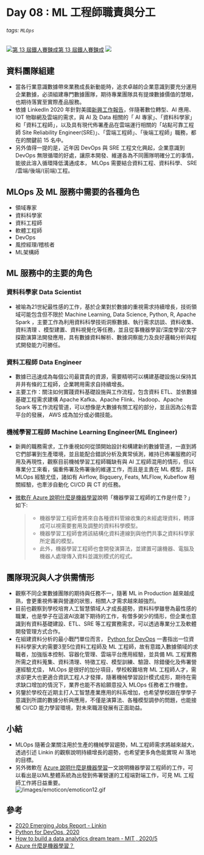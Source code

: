 # Day 08 : ML 工程師職責與分工

###### tags: `MLOps`
[![](https://d1dwq032kyr03c.cloudfront.net/images/ironman_sticker/13/ai-and-data.png?sticker "第 13 屆鐵人賽鍊成")第 13 屆鐵人賽鍊成](https://ithelp.ithome.com.tw/users/20121130/ironman/4015)
[![](https://img.shields.io/badge/iThome%E9%90%B5%E4%BA%BA%E8%B3%BD2021-%E5%A8%81%E5%88%A9%E6%96%AF-blue)](https://ithelp.ithome.com.tw/articles/10260962)

資料團隊組建
------

-   當各行業意識數據帶來業務成長新動能時，追求卓越的企業意識到要充分運用企業數據，必須組建專門數據團隊，期待專業團隊具有提煉數據價值的慧眼，也期待落實至實際產品服務。
-   依據 LinkedIn 2020 年針對美國[新興工作報告](https://business.linkedin.com/content/dam/me/business/en-us/talent-solutions/emerging-jobs-report/Emerging_Jobs_Report_U.S._FINAL.pdf)，伴隨著數位轉型、AI 應用、IOT 物聯網及雲端的需求，與 AI 及 Data 相關的「 AI 專家」、「資料科學家」和「資料工程師」，以及具有現代佈署產品在雲端運行相關的「站點可靠工程師 Site Reliability Engineer(SRE)」、「雲端工程師」、「後端工程師」職務，都在的關鍵前 15 名中。
-   另外值得一提的是，近年因 DevOps 與 SRE 工程文化興起，企業意識到 DevOps 無限循環的好處，讓原本開發、維運各為不同團隊明確分工的事情，能彼此溶入循環降低溝通成本， MLOps 需要結合資料工程、資料科學、 SRE /雲端/後端/(前端)工程。

MLOps 及 ML 服務中需要的各種角色
---------------------

-   領域專家
-   資料科學家
-   資料工程師
-   軟體工程師
-   DevOps
-   風控經理/稽核者
-   ML架構師

ML 服務中的主要的角色
------------

### 資料科學家 Data Scientist

-   被喻為21世紀最性感的工作，基於企業對於數據的重視需求持續增長，技術領域可能包含但不限於 Machine Learning, Data Science, Python, R, Apache Spark ，主要工作為利用資料科學技術洞察數據、執行需求訪談、資料收集、資料清理 、模型建置、資料視覺化等任務，並且從事機器學習/深度學習/文字探勘演算法開發應用，具有數據資料解析、數據洞察能力及良好邏輯分析與程式開發能力可勝任。

### 資料工程師 Data Engineer

-   數據已迅速成為每個公司最寶貴的資源，需要精明可以構建基礎設施以保持其井井有條的工程師，企業聘用需求自持續增長。
-   主要工作：關注如何實踐資料基礎設施與工作流程，包含資料 ETL、並依數據基礎工程需求建構 Apache Kafka、Apache Flink、Hadoop、Apache Spark 等工作流程管道，可以想像是大數據有關工程的部分，並且因為公有雲平台的發展， AWS 成為加分或必備技能。

### 機械學習工程師 Machine Learning Engineer(ML Engineer)

-   新興的職務需求，工作重視如何從頭開始設計和構建新的數據管道，一直到將它們部署到生產環境，並且能配合錯誤分析及異常偵測，維持已佈署服務的可用及再現性，觀察目前機械學習工程師職缺有與 AI 工程師混用的情形，但以專業分工來看，偏重佈署及佈署後的維運工作，而且是主責在 ML 模型，具有 MLOps 經驗尤佳，諸如有 Airflow, Bigquery, Feats, MLFlow, Kubeflow 相關經驗，也牽涉自動化 CI/CD 與 CT 的任務。
-   [微軟在 Azure 說明什麼是機器學習](https://azure.microsoft.com/zh-tw/overview/what-is-machine-learning-platform/#uses)說明「機器學習工程師的工作是什麼？」如下:
    
    > -   機器學習工程師會將來自各種資料管線收集的未經處理資料，轉譯成可以視需要套用及調整的資料科學模型。
    > -   機器學習工程師會將該結構化資料連線到與他們共事之資料科學家所定義的模型。
    > -   此外，機器學習工程師也會開發演算法，並建置可讓機器、電腦及機器人處理傳入資料並識別模式的程式。
    

團隊現況與人才供需情形
-----------

-   觀察不同企業數據團隊的期待與任務不一，隨著 ML in Production 越來越成熟，會更重視佈署與營運的狀態，相關人才需求越來越強烈。
-   目前也觀察到學校培育人工智慧領域人才成長趨勢，資料科學雖譽為最性感的職業，也是學子在這波AI浪潮下期待的工作，有僧多粥少的情形，但企業也意識到有資料基礎建設、ETL、SRE 等工程實務需求，可以透過專業分工及軟體開發管理方式合作。
-   在組建資料分析的最小戰鬥單位而言， [Python for DevOps](https://www.books.com.tw/products/0010873248) 一書指出一位資料科學家大約需要3至5位資料工程師及 ML 工程師，故有意踏入數據領域的求職者，加強版本控制、容器化管理、雲端平台應用經驗，並具備 ML 工程實務所需之資料蒐集、資料清理、特徵工程、模型訓練、驗證、除錯優化及佈署營運經驗尤佳， MLOps 是很好的加分項目，學校較難培育 ML 工程師人才，需求卻更大也更適合資訊工程人才發揮，隨著機械學習設計模式成形，期待在需求缺口增加的情況下，業界也能不吝給願意投入 MLOps 任務者工作機會。
-   另鑒於學校在近期主打人工智慧產業應用的科系增加，也希望學校跟在學學子意識到所謂的數據分析與應用，不僅是演算法、各種模型調參的問題，也能接觸 CI/CD 能力學習環境，對未來職涯發展有正面助益。

小結
--

-   MLOps 隨著企業關注用於生產的機械學習趨勢，ML工程師需求將越來越大，透過引述 Linkin 的觀察說明持續增長的趨勢，也希望更多角色能實現 AI 落地的目標。
-   另外微軟在 [Azure 說明什麼是機器學習](https://azure.microsoft.com/zh-tw/overview/what-is-machine-learning-platform/#uses)一文說明機器學習工程師的工作，可以看出是以ML整體系統為出發到佈署營運的工程端對端工作，可見 ML 工程師工作將日益重要。  
    ![/images/emoticon/emoticon12.gif](https://ithelp.ithome.com.tw/images/emoticon/emoticon12.gif)

參考
--

-   [2020 Emerging Jobs Report - Linkin](https://business.linkedin.com/content/dam/me/business/en-us/talent-solutions/emerging-jobs-report/Emerging_Jobs_Report_U.S._FINAL.pdf)
-   [Python for DevOps, 2020](https://www.books.com.tw/products/0010873248)
-   [How to build a data analytics dream team - MIT , 2020/5](https://mitsloan.mit.edu/ideas-made-to-matter/how-to-build-a-data-analytics-dream-team)
-   [Azure 什麼是機器學習？](https://azure.microsoft.com/zh-tw/overview/what-is-machine-learning-platform/#uses)
